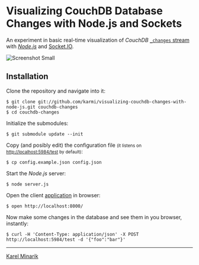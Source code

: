# Visualizing CouchDB Database Changes with Node.js and Sockets #

An experiment in basic real-time visualization of _CouchDB_ [`_changes` stream](http://guide.couchdb.org/draft/notifications.html)
with [_Node.js_](http://nodejs.org/) and [Socket.IO](http://socket.io/).

![Screenshot Small](./raw/master/screenshot.png)

## Installation ##

Clone the repository and navigate into it:

    $ git clone git://github.com/karmi/visualizing-couchdb-changes-with-node-js.git couchdb-changes
    $ cd couchdb-changes

Initialize the submodules:

    $ git submodule update --init

Copy (and posibly edit) the configuration file <small>(it listens on <http://localhost:5984/test> by default)</small>:

    $ cp config.example.json config.json

Start the _Node.js_ server:

    $ node server.js

Open the client [application](http://localhost:8000/) in browser:

    $ open http://localhost:8000/

Now make some changes in the database and see them in you browser, instantly:

    $ curl -H 'Content-Type: application/json' -X POST http://localhost:5984/test -d '{"foo":"bar"}'

-----

[Karel Minarik](http://karmi.cz)

